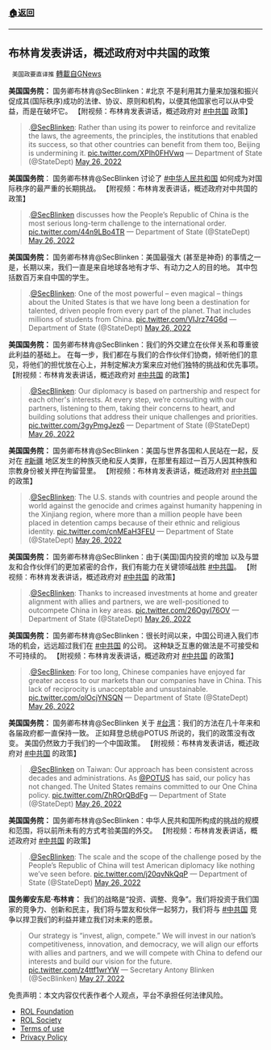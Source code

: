 ###  [:house:返回](README.md)
---


## 布林肯发表讲话，概述政府对中共国的政策
` 美国政要直译推` [轉載自GNews](https://gnews.org/zh-hans/2609081/)

**美国国务院：**
国务卿布林肯@SecBlinken：#北京 不是利用其力量来加强和振兴促成其(国际秩序)成功的法律、协议、原则和机构，以便其他国家也可以从中受益，而是在破坏它。 【附视频：布林肯发表讲话，概述政府对 [#中共国](https://gettr.com/hashtag/%23%E4%B8%AD%E5%85%B1%E5%9B%BD) 政策】

> .[@SecBlinken](https://twitter.com/SecBlinken?ref_src=twsrc%5Etfw): Rather than using its power to reinforce and revitalize the laws, the agreements, the principles, the institutions that enabled its success, so that other countries can benefit from them too, Beijing is undermining it. [pic.twitter.com/XPIh0FHVwq](https://t.co/XPIh0FHVwq)
> — Department of State (@StateDept) [May 26, 2022](https://twitter.com/StateDept/status/1529836263225819140?ref_src=twsrc%5Etfw)

**美国国务院**： 
国务卿布林肯@SecBlinken 讨论了 [#中华人民共和国](https://gettr.com/hashtag/%23%E4%B8%AD%E5%8D%8E%E4%BA%BA%E6%B0%91%E5%85%B1%E5%92%8C%E5%9B%BD) 如何成为对国际秩序的最严重的长期挑战。 【附视频：布林肯发表讲话，概述政府对中共国的政策】

> .[@SecBlinken](https://twitter.com/SecBlinken?ref_src=twsrc%5Etfw) discusses how the People’s Republic of China is the most serious long-term challenge to the international order. [pic.twitter.com/44n9LBo4TR](https://t.co/44n9LBo4TR)
> — Department of State (@StateDept) [May 26, 2022](https://twitter.com/StateDept/status/1529835392962383872?ref_src=twsrc%5Etfw)

**美国国务院：**
国务卿布林肯@SecBlinken：美国最强大 (甚至是神奇) 的事情之一是，长期以来，我们一直是来自地球各地有才华、有动力之人的目的地。 其中包括数百万来自中国的学生。

> .[@SecBlinken](https://twitter.com/SecBlinken?ref_src=twsrc%5Etfw): One of the most powerful – even magical – things about the United States is that we have long been a destination for talented, driven people from every part of the planet. That includes millions of students from China. [pic.twitter.com/VIJrz74G6d](https://t.co/VIJrz74G6d)
> — Department of State (@StateDept) [May 26, 2022](https://twitter.com/StateDept/status/1529837960191000578?ref_src=twsrc%5Etfw)

**美国国务院：** 
国务卿布林肯@SecBlinken：我们的外交建立在伙伴关系和尊重彼此利益的基础上。 在每一步，我们都在与我们的合作伙伴们协商，倾听他们的意见，将他们的担忧放在心上，并制定解决方案来应对他们独特的挑战和优先事项。 【附视频：布林肯发表讲话，概述政府对 [#中共国](https://gettr.com/hashtag/%23%E4%B8%AD%E5%85%B1%E5%9B%BD) 的政策】

> .[@SecBlinken](https://twitter.com/SecBlinken?ref_src=twsrc%5Etfw): Our diplomacy is based on partnership and respect for each other's interests. At every step, we’re consulting with our partners, listening to them, taking their concerns to heart, and building solutions that address their unique challenges and priorities. [pic.twitter.com/3gyPmgJez6](https://t.co/3gyPmgJez6)
> — Department of State (@StateDept) [May 26, 2022](https://twitter.com/StateDept/status/1529840574118912000?ref_src=twsrc%5Etfw)

**美国国务院：** 
国务卿布林肯@SecBlinken：美国与世界各国和人民站在一起，反对在 [#新疆](https://gettr.com/hashtag/%23%E6%96%B0%E7%96%86) 地区发生的种族灭绝和反人类罪，在那里有超过一百万人因其种族和宗教身份被关押在拘留营里。 【附视频：布林肯发表讲话，概述政府对 [#中共国](https://gettr.com/hashtag/%23%E4%B8%AD%E5%85%B1%E5%9B%BD) 的政策】

> .[@SecBlinken](https://twitter.com/SecBlinken?ref_src=twsrc%5Etfw): The U.S. stands with countries and people around the world against the genocide and crimes against humanity happening in the Xinjiang region, where more than a million people have been placed in detention camps because of their ethnic and religious identity. [pic.twitter.com/cnMEaH3FEU](https://t.co/cnMEaH3FEU)
> — Department of State (@StateDept) [May 26, 2022](https://twitter.com/StateDept/status/1529840769472860160?ref_src=twsrc%5Etfw)

**美国国务院：**
国务卿布林肯@SecBlinken：由于(美国)国内投资的增加 以及与盟友和合作伙伴们的更加紧密的合作，我们有能力在关键领域战胜 [#中共国](https://gettr.com/hashtag/%23%E4%B8%AD%E5%85%B1%E5%9B%BD)。 【附视频：布林肯发表讲话，概述政府对 [#中共国](https://gettr.com/hashtag/%23%E4%B8%AD%E5%85%B1%E5%9B%BD) 的政策】

> .[@SecBlinken](https://twitter.com/SecBlinken?ref_src=twsrc%5Etfw): Thanks to increased investments at home and greater alignment with allies and partners, we are well-positioned to outcompete China in key areas. [pic.twitter.com/26OgyI76OV](https://t.co/26OgyI76OV)
> — Department of State (@StateDept) [May 26, 2022](https://twitter.com/StateDept/status/1529841564402561026?ref_src=twsrc%5Etfw)

**美国国务院：**
国务卿布林肯@SecBlinken：很长时间以来，中国公司进入我们市场的机会，远远超过我们在 [#中共国](https://gettr.com/hashtag/%23%E4%B8%AD%E5%85%B1%E5%9B%BD) 的公司。 这种缺乏互惠的做法是不可接受和不可持续的。 【附视频：布林肯发表讲话，概述政府对 [#中共国](https://gettr.com/hashtag/%23%E4%B8%AD%E5%85%B1%E5%9B%BD) 的政策】

> .[@SecBlinken](https://twitter.com/SecBlinken?ref_src=twsrc%5Etfw): For too long, Chinese companies have enjoyed far greater access to our markets than our companies have in China. This lack of reciprocity is unacceptable and unsustainable. [pic.twitter.com/olOcjYNSQN](https://t.co/olOcjYNSQN)
> — Department of State (@StateDept) [May 26, 2022](https://twitter.com/StateDept/status/1529842077344878593?ref_src=twsrc%5Etfw)

**美国国务院：** 
国务卿布林肯@SecBlinken 关于 [#台湾](https://gettr.com/hashtag/%23%E5%8F%B0%E6%B9%BE)：我们的方法在几十年来和各届政府都一直保持一致。 正如拜登总统@POTUS 所说的，我们的政策没有改变。 美国仍然致力于我们的一个中国政策。 【附视频：布林肯发表讲话，概述政府对 [#中共国](https://gettr.com/hashtag/%23%E4%B8%AD%E5%85%B1%E5%9B%BD) 的政策】

> .[@SecBlinken](https://twitter.com/SecBlinken?ref_src=twsrc%5Etfw) on Taiwan: Our approach has been consistent across decades and administrations. As [@POTUS](https://twitter.com/POTUS?ref_src=twsrc%5Etfw) has said, our policy has not changed. The United States remains committed to our One China policy. [pic.twitter.com/ZhROrQBdFg](https://t.co/ZhROrQBdFg)
> — Department of State (@StateDept) [May 26, 2022](https://twitter.com/StateDept/status/1529843517480128512?ref_src=twsrc%5Etfw)

**美国国务院：**
国务卿布林肯@SecBlinken：中华人民共和国所构成的挑战的规模和范围，将以前所未有的方式考验美国的外交。 【附视频：布林肯发表讲话，概述政府对 [#中共国](https://gettr.com/hashtag/%23%E4%B8%AD%E5%85%B1%E5%9B%BD) 的政策】

> .[@SecBlinken](https://twitter.com/SecBlinken?ref_src=twsrc%5Etfw): The scale and the scope of the challenge posed by the People’s Republic of China will test American diplomacy like nothing we’ve seen before. [pic.twitter.com/j20qvNkQqP](https://t.co/j20qvNkQqP)
> — Department of State (@StateDept) [May 26, 2022](https://twitter.com/StateDept/status/1529844781936959488?ref_src=twsrc%5Etfw)

**国务卿安东尼·布林肯：**
我们的战略是“投资、调整、竞争”。我们将投资于我们国家的竞争力、创新和民主，我们将与盟友和伙伴一起努力，我们将与 [#中共国](https://gettr.com/hashtag/%23%E4%B8%AD%E5%85%B1%E5%9B%BD) 竞争以捍卫我们的利益并建立我们对未来的愿景。

> Our strategy is “invest, align, compete.” We will invest in our nation’s competitiveness, innovation, and democracy, we will align our efforts with allies and partners, and we will compete with China to defend our interests and build our vision for the future. [pic.twitter.com/z4ttf1wrYW](https://t.co/z4ttf1wrYW)
> — Secretary Antony Blinken (@SecBlinken) [May 27, 2022](https://twitter.com/SecBlinken/status/1529995804043247626?ref_src=twsrc%5Etfw)

免责声明：本文内容仅代表作者个人观点，平台不承担任何法律风险。
  
- [ROL Foundation](https://rolfoundation.org/)
- [ROL Society](https://rolsociety.org/)
- [Terms of use](https://gnews.org/terms-of-use-3/)
- [Privacy Policy](https://gnews.org/privacy-policy/)
